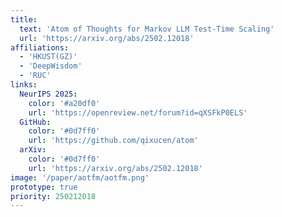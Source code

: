 ```yaml
---
title:
  text: 'Atom of Thoughts for Markov LLM Test-Time Scaling'
  url: 'https://arxiv.org/abs/2502.12018'
affiliations:
  - 'HKUST(GZ)'
  - 'DeepWisdom'
  - 'RUC'
links:
  NeurIPS 2025:
    color: '#a20df0'
    url: 'https://openreview.net/forum?id=qXSFkP0ELS'
  GitHub:
    color: '#0d7ff0'
    url: 'https://github.com/qixucen/atom'
  arXiv:
    color: '#0d7ff0'
    url: 'https://arxiv.org/abs/2502.12018'
image: '/paper/aotfm/aotfm.png'
prototype: true
priority: 250212018
---
```

